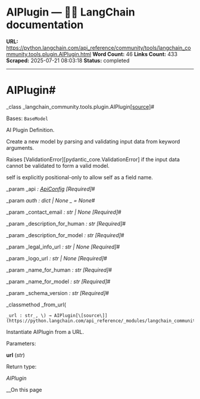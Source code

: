 # AIPlugin — 🦜🔗 LangChain  documentation

**URL:** https://python.langchain.com/api_reference/community/tools/langchain_community.tools.plugin.AIPlugin.html
**Word Count:** 46
**Links Count:** 433
**Scraped:** 2025-07-21 08:03:18
**Status:** completed

---

# AIPlugin\#

_class _langchain\_community.tools.plugin.AIPlugin[\[source\]](https://python.langchain.com/api_reference/_modules/langchain_community/tools/plugin.html#AIPlugin)\#     

Bases: `BaseModel`

AI Plugin Definition.

Create a new model by parsing and validating input data from keyword arguments.

Raises \[ValidationError\]\[pydantic\_core.ValidationError\] if the input data cannot be validated to form a valid model.

self is explicitly positional-only to allow self as a field name.

_param _api _: [ApiConfig](https://python.langchain.com/api_reference/community/tools/langchain_community.tools.plugin.ApiConfig.html#langchain_community.tools.plugin.ApiConfig "langchain_community.tools.plugin.ApiConfig")_ _\[Required\]_\#     

_param _auth _: dict | None_ _ = None_\#     

_param _contact\_email _: str | None_ _\[Required\]_\#     

_param _description\_for\_human _: str_ _\[Required\]_\#     

_param _description\_for\_model _: str_ _\[Required\]_\#     

_param _legal\_info\_url _: str | None_ _\[Required\]_\#     

_param _logo\_url _: str | None_ _\[Required\]_\#     

_param _name\_for\_human _: str_ _\[Required\]_\#     

_param _name\_for\_model _: str_ _\[Required\]_\#     

_param _schema\_version _: str_ _\[Required\]_\#     

_classmethod _from\_url\(

    _url : str_, \) → AIPlugin[\[source\]](https://python.langchain.com/api_reference/_modules/langchain_community/tools/plugin.html#AIPlugin.from_url)\#     

Instantiate AIPlugin from a URL.

Parameters:     

**url** \(_str_\)

Return type:     

_AIPlugin_

__On this page